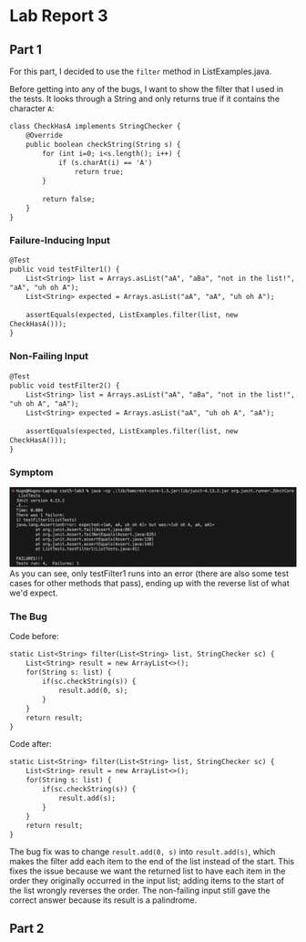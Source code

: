 # Lab Report 3

## Part 1
For this part, I decided to use the `filter` method in ListExamples.java.

Before getting into any of the bugs, I want to show the filter that I used in the tests. It looks through a String and only returns true if it contains the character `A`:
```
class CheckHasA implements StringChecker {
    @Override
    public boolean checkString(String s) {
        for (int i=0; i<s.length(); i++) {
            if (s.charAt(i) == 'A')
                return true;
        }

        return false;
    }
}
```

### Failure-Inducing Input
```
@Test
public void testFilter1() {
    List<String> list = Arrays.asList("aA", "aBa", "not in the list!", "aA", "uh oh A");
    List<String> expected = Arrays.asList("aA", "aA", "uh oh A");

    assertEquals(expected, ListExamples.filter(list, new CheckHasA()));
}
```

### Non-Failing Input
```
@Test
public void testFilter2() {
    List<String> list = Arrays.asList("aA", "aBa", "not in the list!", "uh oh A", "aA");
    List<String> expected = Arrays.asList("aA", "uh oh A", "aA");

    assertEquals(expected, ListExamples.filter(list, new CheckHasA()));
}
```

### Symptom

![Symptom](symptom.png)
As you can see, only testFilter1 runs into an error (there are also some test cases for other methods that pass), ending up with the reverse list of what we'd expect.

### The Bug

Code before:
```
static List<String> filter(List<String> list, StringChecker sc) {
    List<String> result = new ArrayList<>();
    for(String s: list) {
        if(sc.checkString(s)) {
            result.add(0, s);
        }
    }
    return result;
}
```

Code after:
```
static List<String> filter(List<String> list, StringChecker sc) {
    List<String> result = new ArrayList<>();
    for(String s: list) {
        if(sc.checkString(s)) {
            result.add(s);
        }
    }
    return result;
}
```

The bug fix was to change `result.add(0, s)` into `result.add(s)`, which makes the filter add each item to the end of the list instead of the start. This fixes the issue because we want the returned list to have each item in the order they originally occurred in the input list; adding items to the start of the list wrongly reverses the order. The non-failing input still gave the correct answer because its result is a palindrome.

## Part 2
